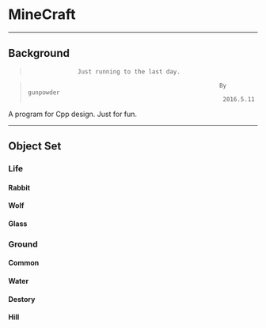 # MineCraft



***

## Background

>                   Just running to the last day.

>                                                           By gunpowder
>                                                            2016.5.11

A program for Cpp design.
Just for fun.

***

## Object Set

### Life

#### Rabbit

#### Wolf

#### Glass




### Ground

#### Common

#### Water

#### Destory

#### Hill



